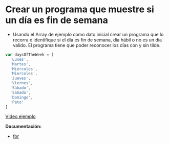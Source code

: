 # Crear un programa que muestre si un día es fin de semana

- Usando el Array de ejemplo como dato inicial crear un programa que lo recorra e identifique si el día es fin de semana, día hábil o no es un día valido. El programa tiene que poder reconocer los días con y sin tilde.

```js
var daysOfTheWeek = [
  'Lunes',
  'Martes',
  'Miércoles',
  'Miercoles',
  'Jueves',
  'Viernes',
  'Sábado',
  'Sabado',
  'Domingo',
  'Pato'
]
```

[Video ejemplo](https://www.useloom.com/share/286603f6cc02472082db5809b974c86f)

**Documentación:**

- [for](https://developer.mozilla.org/es/docs/Web/JavaScript/Referencia/Sentencias/for)